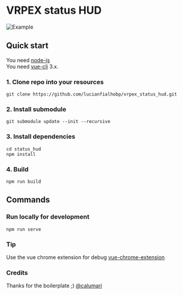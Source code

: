 # VRPEX status HUD

![Example](https://media.discordapp.net/attachments/743527527271628911/760337617798692895/Sem_Titulo-1.jpg)

## Quick start
You need [node-js](https://nodejs.org/en/)  
You need [vue-cli](https://cli.vuejs.org/) 3.x.

### 1. Clone repo into your resources
```
git clone https://github.com/lucianfialhobp/vrpex_status_hud.git
```

### 2. Install submodule
```
git submodule update --init --recursive
```

### 3. Install dependencies
```
cd status_hud
npm install
```

### 4. Build
```
npm run build
```

## Commands
### Run locally for development

```
npm run serve
```

### Tip

Use the vue chrome extension for debug [vue-chrome-extension](https://chrome.google.com/webstore/detail/vuejs-devtools/nhdogjmejiglipccpnnnanhbledajbpd?hl=pt-BR)

### Credits

Thanks for the boilerplate ;) [@calumari](https://github.com/calumari)
